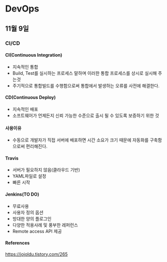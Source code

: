 # DevOps

## 11월 9일

### CI/CD

#### CI(Continuous Integration)
* 지속적인 통합
* Build, Test를 실시하는 프로세스 말하며 이러한 통합 프로세스를 상시로 실시해 주는것
* 주기적으로 통합빌드를 수행함으로써 통합에서 발생하는 오류를 사전에 해결한다.

#### CD(Continuous Deploy)
* 지속적인 배포
* 소프트웨어가 언제든지 신뢰 가능한 수준으로 출시 될 수 있도록 보증하기 위한 것

#### 사용이유
* 수동으로 개발자가 직접 서버에 배포하면 시간 소요가 크기 때문에 자동화를 구축함으로써 편리해진다.

#### Travis
* 서버가 필요하지 않음(클라우드 기반)
* YAML파일로 설정
* 빠른 시작

#### Jenkins(TO DO)
* 무료사용
* 사용자 정의 옵션
* 방대한 양의 플로그인
* 다양한 적용사례 및 풍부한 레퍼런스
* Remote access API 제공

#### References
https://jojoldu.tistory.com/265

